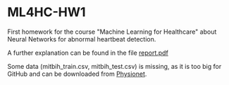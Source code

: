 # ML4HC-HW1
First homework for the course "Machine Learning for Healthcare" about Neural Networks for abnormal heartbeat detection.

A further explanation can be found in the file [report.pdf](https://github.com/rostro36/ML4HC-HW1/blob/master/report.pdf)

Some data (mitbih_train.csv, mitbih_test.csv) is missing, as it is too big for GitHub and can be downloaded from [Physionet](https://www.physionet.org/content/mitdb/1.0.0/).
